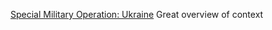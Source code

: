 [Special Military Operation: Ukraine](https://leohezhao.medium.com/special-military-operation-ukraine-4544fc405241)
Great overview of context
